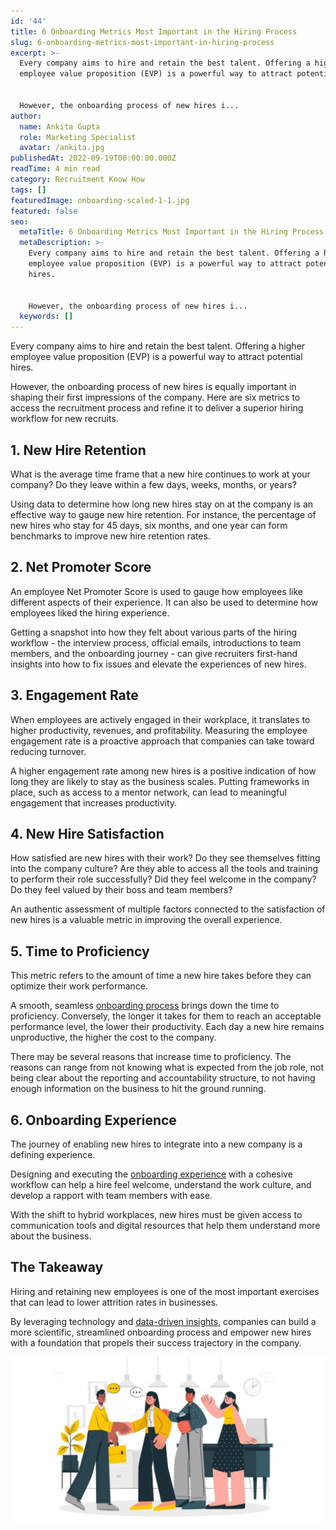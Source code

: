 ```yaml
---
id: '44'
title: 6 Onboarding Metrics Most Important in the Hiring Process
slug: 6-onboarding-metrics-most-important-in-hiring-process
excerpt: >-
  Every company aims to hire and retain the best talent. Offering a higher
  employee value proposition (EVP) is a powerful way to attract potential hires.


  However, the onboarding process of new hires i...
author:
  name: Ankita Gupta
  role: Marketing Specialist
  avatar: /ankita.jpg
publishedAt: 2022-09-19T00:00:00.000Z
readTime: 4 min read
category: Recruitment Know How
tags: []
featuredImage: onboarding-scaled-1-1.jpg
featured: false
seo:
  metaTitle: 6 Onboarding Metrics Most Important in the Hiring Process
  metaDescription: >-
    Every company aims to hire and retain the best talent. Offering a higher
    employee value proposition (EVP) is a powerful way to attract potential
    hires.


    However, the onboarding process of new hires i...
  keywords: []
---
```


Every company aims to hire and retain the best talent. Offering a higher employee value proposition (EVP) is a powerful way to attract potential hires.

However, the onboarding process of new hires is equally important in shaping their first impressions of the company. Here are six metrics to access the recruitment process and refine it to deliver a superior hiring workflow for new recruits.  

<!--more-->

## **1\. New Hire Retention**

What is the average time frame that a new hire continues to work at your company? Do they leave within a few days, weeks, months, or years?

Using data to determine how long new hires stay on at the company is an effective way to gauge new hire retention. For instance, the percentage of new hires who stay for 45 days, six months, and one year can form benchmarks to improve new hire retention rates. 

## **2\. Net Promoter Score** 

An employee Net Promoter Score is used to gauge how employees like different aspects of their experience. It can also be used to determine how employees liked the hiring experience.

Getting a snapshot into how they felt about various parts of the hiring workflow - the interview process, official emails, introductions to team members, and the onboarding journey - can give recruiters first-hand insights into how to fix issues and elevate the experiences of new hires. 

## **3\. Engagement Rate** 

When employees are actively engaged in their workplace, it translates to higher productivity, revenues, and profitability. Measuring the employee engagement rate is a proactive approach that companies can take toward reducing turnover.

A higher engagement rate among new hires is a positive indication of how long they are likely to stay as the business scales. Putting frameworks in place, such as access to a mentor network, can lead to meaningful engagement that increases productivity. 

## **4\. New Hire Satisfaction** 

How satisfied are new hires with their work? Do they see themselves fitting into the company culture? Are they able to access all the tools and training to perform their role successfully? Did they feel welcome in the company? Do they feel valued by their boss and team members?

An authentic assessment of multiple factors connected to the satisfaction of new hires is a valuable metric in improving the overall experience. 

## **5\. Time to Proficiency** 

This metric refers to the amount of time a new hire takes before they can optimize their work performance.

A smooth, seamless [onboarding process](https://www.thetalentpool.ai/blogs/6-onboarding-metrics-most-important-in-hiring-process/) brings down the time to proficiency. Conversely, the longer it takes for them to reach an acceptable performance level, the lower their productivity. Each day a new hire remains unproductive, the higher the cost to the company.

There may be several reasons that increase time to proficiency. The reasons can range from not knowing what is expected from the job role, not being clear about the reporting and accountability structure, to not having enough information on the business to hit the ground running. 

## **6\. Onboarding Experience**

The journey of enabling new hires to integrate into a new company is a defining experience.

Designing and executing the [onboarding experience](https://www.thetalentpool.ai/blogs/how-do-you-start-onboarding-more-candidate/) with a cohesive workflow can help a hire feel welcome, understand the work culture, and develop a rapport with team members with ease.

With the shift to hybrid workplaces, new hires must be given access to communication tools and digital resources that help them understand more about the business.  

## **The Takeaway** 

Hiring and retaining new employees is one of the most important exercises that can lead to lower attrition rates in businesses.

By leveraging technology and [data-driven insights](https://www.thetalentpool.ai/recruitment-management-software-benefits/), companies can build a more scientific, streamlined onboarding process and empower new hires with a foundation that propels their success trajectory in the company.

![onboarding](images/onboarding-scaled-1-1-1024x536.jpg)
